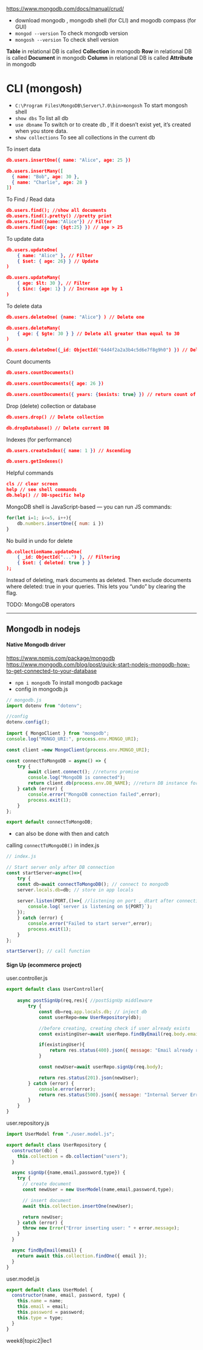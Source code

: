 https://www.mongodb.com/docs/manual/crud/

+ download mongodb , mongodb shell (for CLI) and mogodb compass (for GUI)
+ `mongod --version` To check mongodb version
+ `mongosh --version` To check shell version

**Table** in relational DB is called **Collection** in mongodb
**Row** in relational DB is called **Document** in mongodb
**Column** in relational DB is called **Attribute** in mongodb


# CLI (mongosh)
+ `C:\Program Files\MongoDB\Server\7.0\bin>mongosh` To start mongosh shell
+ `show dbs` To list all db
+ `use dbname` To switch or to create db , If it doesn’t exist yet, it’s created when you store data.
+ `show collections` To see all collections in the current db

To insert data
```json
db.users.insertOne({ name: "Alice", age: 25 })

db.users.insertMany([
  { name: "Bob", age: 30 },
  { name: "Charlie", age: 28 }
])
```

To Find / Read data
```json
db.users.find(); //show all documents
db.users.find().pretty() //pretty print
db.users.find({name:"Alice"}) // Filter
db.users.find({age: {$gt:25} }) // age > 25
```

To update data
```json
db.users.updateOne(
	{ name: "Alice" }, // Filter
	{ $set: { age: 26} } // Update
)

db.users.updateMany(
	{ age: $lt: 30 }, // Filter
	{ $inc: {age: 1} } // Increase age by 1
)
```

To delete data
```json
db.users.deleteOne( {name: "Alice"} ) // Delete one

db.users.deleteMany(
	{ age: { $gte: 30 } } // Delete all greater than equal to 30
)

db.users.deleteOne({_id: ObjectId("64d4f2a2a3b4c5d6e7f8g9h0") }) // Delete using object Id
```


Count documents
```json
db.users.countDocuments() 

db.users.countDocuments({ age: 26 })

db.users.countDocuments({ years: {$exists: true} }) // return count of all documents having year irrespective of their value
```

Drop (delete) collection or database
```json
db.users.drop() // Delete collection

db.dropDatabase() // Delete current DB
```

Indexes (for performance)
```json
db.users.createIndex({ name: 1 }) // Ascending

db.users.getIndexes()
```

Helpful commands
```json
cls // clear screen
help // see shell commands
db.help() // DB-specific help
```

MongoDB shell is JavaScript-based — you can run JS commands:
```js
for(let i=1; i<=5, i++){
	db.numbers.insertOne({ num: i })
}
```


No build in undo for delete
```json
db.collectionName.updateOne(
	{ _id: ObjectId("...") }, // Filtering
	{ $set: { deleted: true } } 
);
```
Instead of deleting, mark documents as deleted.
Then exclude documents where deleted: true in your queries.
This lets you “undo” by clearing the flag.






TODO: MongoDB operators






---

## Mongodb in nodejs

#### Native Mongodb driver
https://www.npmjs.com/package/mongodb
https://www.mongodb.com/blog/post/quick-start-nodejs-mongodb-how-to-get-connected-to-your-database
+ `npm i mongodb` To install mongodb package
+ config in mongodb.js

```js
// mongodb.js
import dotenv from "dotenv";

//config
dotenv.config();
 
import { MongoClient } from "mongodb";
console.log("MONGO_URI:", process.env.MONGO_URI);

const client =new MongoClient(process.env.MONGO_URI);

const connectToMongoDB = async() => {
    try {
        await client.connect(); //returns promise
        console.log("MongoDB is connected");
        return client.db(process.env.DB_NAME); //return DB instance for later use
    } catch (error) {
        console.error("MongoDB connection failed",error);
        process.exit(1);
    }
};

export default connectToMongoDB;
```
+ can also be done with then and catch


calling `connectToMongoDB()` in index.js
```js
// index.js

// Start server only after DB connection
const startServer=async()=>{
    try {
    const db=await connectToMongoDB(); // connect to mongodb
    server.locals.db=db; // store in app locals
    
    server.listen(PORT,()=>{ //listening on port , dtart after connecting to db
        console.log(`server is listening on ${PORT}`);
    });
    } catch (error) {
        console.error("Failed to start server",error);
        process.exit(1);
    }
};

startServer(); // call function
```


#### **Sign Up** (ecommerce project)

user.controller.js
```js
export default class UserController{
    
    async postSignUp(req,res){ //postSignUp middleware
        try {
            const db=req.app.locals.db; // inject db
            const userRepo=new UserRepository(db);

            //before creating, creating check if user already exists
            const existingUser=await userRepo.findByEmail(req.body.email);

            if(existingUser){
                return res.status(400).json({ message: "Email already registered"});
            }

            const newUser=await userRepo.signUp(req.body);

            return res.status(201).json(newUser);
        } catch (error) {
            console.error(error);
            return res.status(500).json({ message: "Internal Server Error" });
        }
    }
}
```

user.repository.js
```js
import UserModel from "./user.model.js";

export default class UserRepository {
  constructor(db) {
    this.collection = db.collection("users");
  }

  async signUp({name,email,password,type}) {
    try {
      // create document
      const newUser = new UserModel(name,email,password,type);

      // insert document
      await this.collection.insertOne(newUser);

      return newUser;
    } catch (error) {
      throw new Error("Error inserting user: " + error.message);
    }
  }

  async findByEmail(email) {
    return await this.collection.findOne({ email });
  }
}
```

user.model.js
```js
export default class UserModel {
  constructor(name, email, password, type) {
    this.name = name;
    this.email = email;
    this.password = password;
    this.type = type;
  }
}
```

















week8|topic2|lec1
